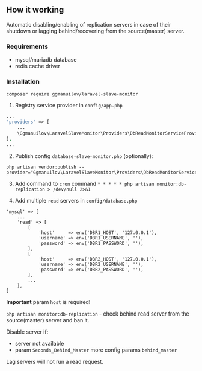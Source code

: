 ## How it working

Automatic disabling/enabling of replication servers in case of their shutdown or lagging behind/recovering from the source(master) server.

### Requirements

- mysql/mariadb database
- redis cache driver

### Installation

```
composer require ggmanuilov/laravel-slave-monitor
```

1. Registry service provider in `config/app.php`
```php
...
'providers' => [
    ...
    \Ggmanuilov\LaravelSlaveMonitor\Providers\DbReadMonitorServiceProvider::class,
],
...
```

2. Publish config `database-slave-monitor.php` (optionally):

```
php artisan vendor:publish --provider="Ggmanuilov\LaravelSlaveMonitor\Providers\DbReadMonitorServiceProvider"
```

3. Add command to `cron` command `* * * * * php artisan monitor:db-replication > /dev/null 2>&1`

4. Add multiple `read` servers in `config/database.php`
```
'mysql' => [
    ...
    'read' => [
        [
            'host'     => env('DBR1_HOST', '127.0.0.1'),
            'username' => env('DBR1_USERNAME', ''),
            'password' => env('DBR1_PASSWORD', ''),
        ],
        [
            'host'     => env('DBR2_HOST', '127.0.0.1'),
            'username' => env('DBR2_USERNAME', ''),
            'password' => env('DBR2_PASSWORD', ''),
        ],
        ...
    ],
]
```
**Important** param `host` is required!

`php artisan monitor:db-replication` - check behind read server from the source(master) server and ban it.

Disable server if:
- server not available
- param `Seconds_Behind_Master` more config params `behind_master`

Lag servers will not run a read request.
